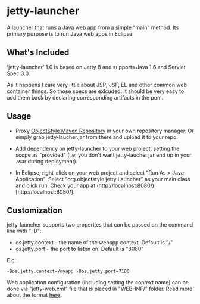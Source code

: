 jetty-launcher
==============

A launcher that runs a Java web app from a simple "main" method. Its primary purpose is to run Java web apps in Eclipse.

What's Included
---------------

'jetty-launcher' 1.0 is based on Jetty 8 and supports Java 1.6 and Servlet Spec 3.0. 

As it happens I care very little about JSP, JSF, EL and other common web container things. So those specs are exlcuded. It should be very easy to add them back by declaring corresponding artifacts in the pom.

Usage
-----

* Proxy [ObjectStyle Maven Repository](http://maven.objectstyle.org/nexus/content/repositories/releases/) in your own repository manager. Or simply grab jetty-laucher.jar from there and upload it to your repo.

* Add dependency on jetty-launcher to your web project, setting the scope as "provided" (i.e. you don't want jetty-laucher.jar end up in your .war during deployment).

* In Eclipse, right-click on your web project and select "Run As > Java Application". Select "org.objectstyle.jetty.Launcher" as your main class and click run. Check your app at (http://localhost:8080/)[http://localhost:8080/].

Customization
-------------

jetty-launcher supports two properties that can be passed on the command line with "-D":

* os.jetty.context - the name of the webapp context. Default is "/"
* os.jetty.port - the port to listen on. Default is "8080"

E.g.:

    -Dos.jetty.context=/myapp -Dos.jetty.port=7100

Web application configuration (including setting the context name) can be done via "jetty-web.xml" file that is placed in "WEB-INF/" folder. Read more about the format [here](http://wiki.eclipse.org/Jetty/Reference/jetty-web.xml).
